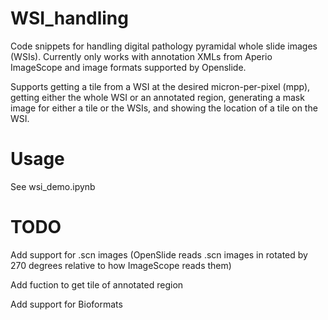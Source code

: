 # WSI_handling
Code snippets for handling digital pathology pyramidal whole slide images (WSIs). Currently only works with annotation XMLs from Aperio ImageScope and image formats supported by Openslide.

Supports getting a tile from a WSI at the desired micron-per-pixel (mpp), getting either the whole WSI or an annotated region, generating a mask image for either a tile or the WSIs, and showing the location of a tile on the WSI.

# Usage
See wsi_demo.ipynb

# TODO

Add support for .scn images (OpenSlide reads .scn images in rotated by 270 degrees relative to how ImageScope reads them)

Add fuction to get tile of annotated region

Add support for Bioformats

